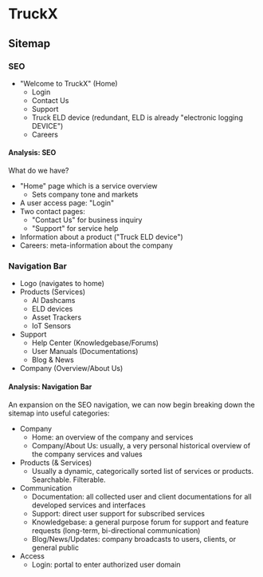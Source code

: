# TruckX

## Sitemap

### SEO

- "Welcome to TruckX" (Home)
  - Login
  - Contact Us
  - Support
  - Truck ELD device (redundant, ELD is already "electronic logging DEVICE")
  - Careers

#### Analysis: SEO

What do we have?

- "Home" page which is a service overview
  - Sets company tone and markets
- A user access page: "Login"
- Two contact pages:
  - "Contact Us" for business inquiry
  - "Support" for service help
- Information about a product ("Truck ELD device")
- Careers: meta-information about the company

### Navigation Bar

- Logo (navigates to home)
- Products (Services)
  - AI Dashcams
  - ELD devices
  - Asset Trackers
  - IoT Sensors
- Support
  - Help Center (Knowledgebase/Forums)
  - User Manuals (Documentations)
  - Blog & News
- Company (Overview/About Us)

#### Analysis: Navigation Bar

An expansion on the SEO navigation, we can now begin breaking down the sitemap into useful categories:

- Company
  - Home: an overview of the company and services
  - Company/About Us: usually, a very personal historical overview of the company services and values
- Products (& Services)
  - Usually a dynamic, categorically sorted list of services or products. Searchable. Filterable.
- Communication
  - Documentation: all collected user and client documentations for all developed services and interfaces
  - Support: direct user support for subscribed services
  - Knowledgebase: a general purpose forum for support and feature requests (long-term, bi-directional communication)
  - Blog/News/Updates: company broadcasts to users, clients, or general public
- Access
  - Login: portal to enter authorized user domain
